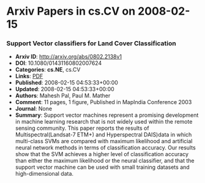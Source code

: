 # Arxiv Papers in cs.CV on 2008-02-15
### Support Vector classifiers for Land Cover Classification
- **Arxiv ID**: http://arxiv.org/abs/0802.2138v1
- **DOI**: 10.1080/01431160802007624
- **Categories**: **cs.NE**, cs.CV
- **Links**: [PDF](http://arxiv.org/pdf/0802.2138v1)
- **Published**: 2008-02-15 04:53:33+00:00
- **Updated**: 2008-02-15 04:53:33+00:00
- **Authors**: Mahesh Pal, Paul M. Mather
- **Comment**: 11 pages, 1 figure, Published in MapIndia Conference 2003
- **Journal**: None
- **Summary**: Support vector machines represent a promising development in machine learning research that is not widely used within the remote sensing community. This paper reports the results of Multispectral(Landsat-7 ETM+) and Hyperspectral DAIS)data in which multi-class SVMs are compared with maximum likelihood and artificial neural network methods in terms of classification accuracy. Our results show that the SVM achieves a higher level of classification accuracy than either the maximum likelihood or the neural classifier, and that the support vector machine can be used with small training datasets and high-dimensional data.



